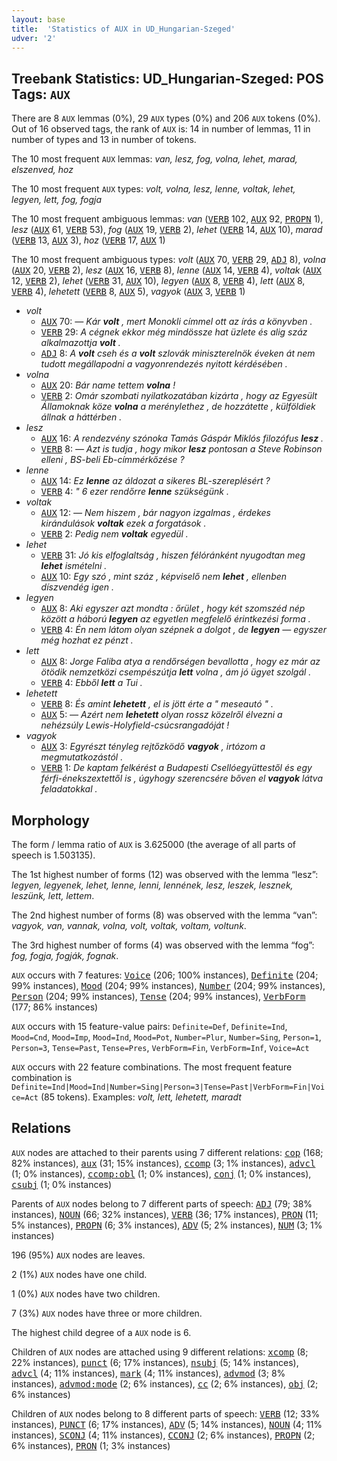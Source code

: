 ```yaml
---
layout: base
title:  'Statistics of AUX in UD_Hungarian-Szeged'
udver: '2'
---
```


## Treebank Statistics: UD_Hungarian-Szeged: POS Tags: `AUX`

There are 8 `AUX` lemmas (0%), 29 `AUX` types (0%) and 206 `AUX` tokens (0%).
Out of 16 observed tags, the rank of `AUX` is: 14 in number of lemmas, 11 in number of types and 13 in number of tokens.

The 10 most frequent `AUX` lemmas: <em>van, lesz, fog, volna, lehet, marad, elszenved, hoz</em>

The 10 most frequent `AUX` types:  <em>volt, volna, lesz, lenne, voltak, lehet, legyen, lett, fog, fogja</em>

The 10 most frequent ambiguous lemmas: <em>van</em> (<tt><a href="hu_szeged-pos-VERB.html">VERB</a></tt> 102, <tt><a href="hu_szeged-pos-AUX.html">AUX</a></tt> 92, <tt><a href="hu_szeged-pos-PROPN.html">PROPN</a></tt> 1), <em>lesz</em> (<tt><a href="hu_szeged-pos-AUX.html">AUX</a></tt> 61, <tt><a href="hu_szeged-pos-VERB.html">VERB</a></tt> 53), <em>fog</em> (<tt><a href="hu_szeged-pos-AUX.html">AUX</a></tt> 19, <tt><a href="hu_szeged-pos-VERB.html">VERB</a></tt> 2), <em>lehet</em> (<tt><a href="hu_szeged-pos-VERB.html">VERB</a></tt> 14, <tt><a href="hu_szeged-pos-AUX.html">AUX</a></tt> 10), <em>marad</em> (<tt><a href="hu_szeged-pos-VERB.html">VERB</a></tt> 13, <tt><a href="hu_szeged-pos-AUX.html">AUX</a></tt> 3), <em>hoz</em> (<tt><a href="hu_szeged-pos-VERB.html">VERB</a></tt> 17, <tt><a href="hu_szeged-pos-AUX.html">AUX</a></tt> 1)

The 10 most frequent ambiguous types:  <em>volt</em> (<tt><a href="hu_szeged-pos-AUX.html">AUX</a></tt> 70, <tt><a href="hu_szeged-pos-VERB.html">VERB</a></tt> 29, <tt><a href="hu_szeged-pos-ADJ.html">ADJ</a></tt> 8), <em>volna</em> (<tt><a href="hu_szeged-pos-AUX.html">AUX</a></tt> 20, <tt><a href="hu_szeged-pos-VERB.html">VERB</a></tt> 2), <em>lesz</em> (<tt><a href="hu_szeged-pos-AUX.html">AUX</a></tt> 16, <tt><a href="hu_szeged-pos-VERB.html">VERB</a></tt> 8), <em>lenne</em> (<tt><a href="hu_szeged-pos-AUX.html">AUX</a></tt> 14, <tt><a href="hu_szeged-pos-VERB.html">VERB</a></tt> 4), <em>voltak</em> (<tt><a href="hu_szeged-pos-AUX.html">AUX</a></tt> 12, <tt><a href="hu_szeged-pos-VERB.html">VERB</a></tt> 2), <em>lehet</em> (<tt><a href="hu_szeged-pos-VERB.html">VERB</a></tt> 31, <tt><a href="hu_szeged-pos-AUX.html">AUX</a></tt> 10), <em>legyen</em> (<tt><a href="hu_szeged-pos-AUX.html">AUX</a></tt> 8, <tt><a href="hu_szeged-pos-VERB.html">VERB</a></tt> 4), <em>lett</em> (<tt><a href="hu_szeged-pos-AUX.html">AUX</a></tt> 8, <tt><a href="hu_szeged-pos-VERB.html">VERB</a></tt> 4), <em>lehetett</em> (<tt><a href="hu_szeged-pos-VERB.html">VERB</a></tt> 8, <tt><a href="hu_szeged-pos-AUX.html">AUX</a></tt> 5), <em>vagyok</em> (<tt><a href="hu_szeged-pos-AUX.html">AUX</a></tt> 3, <tt><a href="hu_szeged-pos-VERB.html">VERB</a></tt> 1)


* <em>volt</em>
  * <tt><a href="hu_szeged-pos-AUX.html">AUX</a></tt> 70: <em>— Kár <b>volt</b> , mert Monokli címmel ott az írás a könyvben .</em>
  * <tt><a href="hu_szeged-pos-VERB.html">VERB</a></tt> 29: <em>A cégnek ekkor még mindössze hat üzlete és alig száz alkalmazottja <b>volt</b> .</em>
  * <tt><a href="hu_szeged-pos-ADJ.html">ADJ</a></tt> 8: <em>A <b>volt</b> cseh és a <b>volt</b> szlovák miniszterelnök éveken át nem tudott megállapodni a vagyonrendezés nyitott kérdésében .</em>
* <em>volna</em>
  * <tt><a href="hu_szeged-pos-AUX.html">AUX</a></tt> 20: <em>Bár name tettem <b>volna</b> !</em>
  * <tt><a href="hu_szeged-pos-VERB.html">VERB</a></tt> 2: <em>Omár szombati nyilatkozatában kizárta , hogy az Egyesült Államoknak köze <b>volna</b> a merénylethez , de hozzátette , külföldiek állnak a háttérben .</em>
* <em>lesz</em>
  * <tt><a href="hu_szeged-pos-AUX.html">AUX</a></tt> 16: <em>A rendezvény szónoka Tamás Gáspár Miklós filozófus <b>lesz</b> .</em>
  * <tt><a href="hu_szeged-pos-VERB.html">VERB</a></tt> 8: <em>— Azt is tudja , hogy mikor <b>lesz</b> pontosan a Steve Robinson elleni , BS-beli Eb-címmérkőzése ?</em>
* <em>lenne</em>
  * <tt><a href="hu_szeged-pos-AUX.html">AUX</a></tt> 14: <em>Ez <b>lenne</b> az áldozat a sikeres BL-szereplésért ?</em>
  * <tt><a href="hu_szeged-pos-VERB.html">VERB</a></tt> 4: <em>" 6 ezer rendőrre <b>lenne</b> szükségünk .</em>
* <em>voltak</em>
  * <tt><a href="hu_szeged-pos-AUX.html">AUX</a></tt> 12: <em>— Nem hiszem , bár nagyon izgalmas , érdekes kirándulások <b>voltak</b> ezek a forgatások .</em>
  * <tt><a href="hu_szeged-pos-VERB.html">VERB</a></tt> 2: <em>Pedig nem <b>voltak</b> egyedül .</em>
* <em>lehet</em>
  * <tt><a href="hu_szeged-pos-VERB.html">VERB</a></tt> 31: <em>Jó kis elfoglaltság , hiszen félóránként nyugodtan meg <b>lehet</b> ismételni .</em>
  * <tt><a href="hu_szeged-pos-AUX.html">AUX</a></tt> 10: <em>Egy szó , mint száz , képviselő nem <b>lehet</b> , ellenben díszvendég igen .</em>
* <em>legyen</em>
  * <tt><a href="hu_szeged-pos-AUX.html">AUX</a></tt> 8: <em>Aki egyszer azt mondta : őrület , hogy két szomszéd nép között a háború <b>legyen</b> az egyetlen megfelelő érintkezési forma .</em>
  * <tt><a href="hu_szeged-pos-VERB.html">VERB</a></tt> 4: <em>Én nem látom olyan szépnek a dolgot , de <b>legyen</b> — egyszer még hozhat ez pénzt .</em>
* <em>lett</em>
  * <tt><a href="hu_szeged-pos-AUX.html">AUX</a></tt> 8: <em>Jorge Faliba atya a rendőrségen bevallotta , hogy ez már az ötödik nemzetközi csempészútja <b>lett</b> volna , ám jó ügyet szolgál .</em>
  * <tt><a href="hu_szeged-pos-VERB.html">VERB</a></tt> 4: <em>Ebből <b>lett</b> a Tui .</em>
* <em>lehetett</em>
  * <tt><a href="hu_szeged-pos-VERB.html">VERB</a></tt> 8: <em>És amint <b>lehetett</b> , el is jött érte a " meseautó " .</em>
  * <tt><a href="hu_szeged-pos-AUX.html">AUX</a></tt> 5: <em>— Azért nem <b>lehetett</b> olyan rossz közelről élvezni a nehézsúly Lewis-Holyfield-csúcsrangadóját !</em>
* <em>vagyok</em>
  * <tt><a href="hu_szeged-pos-AUX.html">AUX</a></tt> 3: <em>Egyrészt tényleg rejtőzködő <b>vagyok</b> , irtózom a megmutatkozástól .</em>
  * <tt><a href="hu_szeged-pos-VERB.html">VERB</a></tt> 1: <em>De kaptam felkérést a Budapesti Csellóegyüttestől és egy férfi-énekszextettől is , úgyhogy szerencsére bőven el <b>vagyok</b> látva feladatokkal .</em>

## Morphology

The form / lemma ratio of `AUX` is 3.625000 (the average of all parts of speech is 1.503135).

The 1st highest number of forms (12) was observed with the lemma “lesz”: <em>legyen, legyenek, lehet, lenne, lenni, lennének, lesz, leszek, lesznek, leszünk, lett, lettem</em>.

The 2nd highest number of forms (8) was observed with the lemma “van”: <em>vagyok, van, vannak, volna, volt, voltak, voltam, voltunk</em>.

The 3rd highest number of forms (4) was observed with the lemma “fog”: <em>fog, fogja, fogják, fognak</em>.

`AUX` occurs with 7 features: <tt><a href="hu_szeged-feat-Voice.html">Voice</a></tt> (206; 100% instances), <tt><a href="hu_szeged-feat-Definite.html">Definite</a></tt> (204; 99% instances), <tt><a href="hu_szeged-feat-Mood.html">Mood</a></tt> (204; 99% instances), <tt><a href="hu_szeged-feat-Number.html">Number</a></tt> (204; 99% instances), <tt><a href="hu_szeged-feat-Person.html">Person</a></tt> (204; 99% instances), <tt><a href="hu_szeged-feat-Tense.html">Tense</a></tt> (204; 99% instances), <tt><a href="hu_szeged-feat-VerbForm.html">VerbForm</a></tt> (177; 86% instances)

`AUX` occurs with 15 feature-value pairs: `Definite=Def`, `Definite=Ind`, `Mood=Cnd`, `Mood=Imp`, `Mood=Ind`, `Mood=Pot`, `Number=Plur`, `Number=Sing`, `Person=1`, `Person=3`, `Tense=Past`, `Tense=Pres`, `VerbForm=Fin`, `VerbForm=Inf`, `Voice=Act`

`AUX` occurs with 22 feature combinations.
The most frequent feature combination is `Definite=Ind|Mood=Ind|Number=Sing|Person=3|Tense=Past|VerbForm=Fin|Voice=Act` (85 tokens).
Examples: <em>volt, lett, lehetett, maradt</em>


## Relations

`AUX` nodes are attached to their parents using 7 different relations: <tt><a href="hu_szeged-dep-cop.html">cop</a></tt> (168; 82% instances), <tt><a href="hu_szeged-dep-aux.html">aux</a></tt> (31; 15% instances), <tt><a href="hu_szeged-dep-ccomp.html">ccomp</a></tt> (3; 1% instances), <tt><a href="hu_szeged-dep-advcl.html">advcl</a></tt> (1; 0% instances), <tt><a href="hu_szeged-dep-ccomp-obl.html">ccomp:obl</a></tt> (1; 0% instances), <tt><a href="hu_szeged-dep-conj.html">conj</a></tt> (1; 0% instances), <tt><a href="hu_szeged-dep-csubj.html">csubj</a></tt> (1; 0% instances)

Parents of `AUX` nodes belong to 7 different parts of speech: <tt><a href="hu_szeged-pos-ADJ.html">ADJ</a></tt> (79; 38% instances), <tt><a href="hu_szeged-pos-NOUN.html">NOUN</a></tt> (66; 32% instances), <tt><a href="hu_szeged-pos-VERB.html">VERB</a></tt> (36; 17% instances), <tt><a href="hu_szeged-pos-PRON.html">PRON</a></tt> (11; 5% instances), <tt><a href="hu_szeged-pos-PROPN.html">PROPN</a></tt> (6; 3% instances), <tt><a href="hu_szeged-pos-ADV.html">ADV</a></tt> (5; 2% instances), <tt><a href="hu_szeged-pos-NUM.html">NUM</a></tt> (3; 1% instances)

196 (95%) `AUX` nodes are leaves.

2 (1%) `AUX` nodes have one child.

1 (0%) `AUX` nodes have two children.

7 (3%) `AUX` nodes have three or more children.

The highest child degree of a `AUX` node is 6.

Children of `AUX` nodes are attached using 9 different relations: <tt><a href="hu_szeged-dep-xcomp.html">xcomp</a></tt> (8; 22% instances), <tt><a href="hu_szeged-dep-punct.html">punct</a></tt> (6; 17% instances), <tt><a href="hu_szeged-dep-nsubj.html">nsubj</a></tt> (5; 14% instances), <tt><a href="hu_szeged-dep-advcl.html">advcl</a></tt> (4; 11% instances), <tt><a href="hu_szeged-dep-mark.html">mark</a></tt> (4; 11% instances), <tt><a href="hu_szeged-dep-advmod.html">advmod</a></tt> (3; 8% instances), <tt><a href="hu_szeged-dep-advmod-mode.html">advmod:mode</a></tt> (2; 6% instances), <tt><a href="hu_szeged-dep-cc.html">cc</a></tt> (2; 6% instances), <tt><a href="hu_szeged-dep-obj.html">obj</a></tt> (2; 6% instances)

Children of `AUX` nodes belong to 8 different parts of speech: <tt><a href="hu_szeged-pos-VERB.html">VERB</a></tt> (12; 33% instances), <tt><a href="hu_szeged-pos-PUNCT.html">PUNCT</a></tt> (6; 17% instances), <tt><a href="hu_szeged-pos-ADV.html">ADV</a></tt> (5; 14% instances), <tt><a href="hu_szeged-pos-NOUN.html">NOUN</a></tt> (4; 11% instances), <tt><a href="hu_szeged-pos-SCONJ.html">SCONJ</a></tt> (4; 11% instances), <tt><a href="hu_szeged-pos-CCONJ.html">CCONJ</a></tt> (2; 6% instances), <tt><a href="hu_szeged-pos-PROPN.html">PROPN</a></tt> (2; 6% instances), <tt><a href="hu_szeged-pos-PRON.html">PRON</a></tt> (1; 3% instances)

